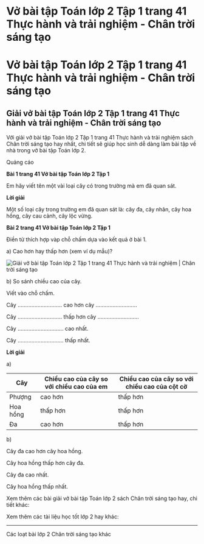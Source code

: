 # Vở bài tập Toán lớp 2 Tập 1 trang 41 Thực hành và trải nghiệm - Chân trời sáng tạo

# Vở bài tập Toán lớp 2 Tập 1 trang 41 Thực hành và trải nghiệm - Chân trời sáng tạo

## Giải vở bài tập Toán lớp 2 Tập 1 trang 41 Thực hành và trải nghiệm - Chân trời sáng tạo

Với giải vở bài tập Toán lớp 2 Tập 1 trang 41 Thực hành và trải nghiệm sách Chân trời sáng tạo hay nhất, chi tiết sẽ giúp học sinh dễ dàng làm bài tập về nhà trong vở bài tập Toán lớp 2.

Quảng cáo

**Bài 1 trang 41 Vở bài tập Toán lớp 2 Tập 1**

Em hãy viết tên một vài loại cây có trong trường mà em đã quan sát.

**Lời giải**

Một số loại cây trong trường em đã quan sát là: cây đa, cây nhãn, cây hoa hồng, cây cau cảnh, cây lộc vừng.

**Bài 2 trang 41 Vở bài tập Toán lớp 2 Tập 1**

Điền từ thích hợp vàp chỗ chấm dựa vào kết quả ở bài 1. 

a) Cao hơn hay thấp hơn (xem ví dụ mẫu)?

![Giải vở bài tập Toán lớp 2 Tập 1 trang 41 Thực hành và trải nghiệm | Chân trời sáng tạo](https://vietjack.com/vbt-toan-2-ct/images/thuc-hanh-va-trai-nghiem-trang-41-115747.PNG)

b) So sánh chiều cao của cây.

Viết vào chỗ chấm.

Cây ……………………….. cao hơn cây ………………………

Cây ……………………….. thấp hơn cây ………………………

Cây ………………………... cao nhất.

Cây ………………………… thấp nhất. 

**Lời giải**

a) 

Cây |  Chiều cao của cây so với chiều cao của em |  Chiều cao của cây so với chiều cao của cột cờ  
---|---|---  
Phượng |  cao hơn |  thấp hơn  
Hoa hồng |  thấp hơn |  thấp hơn  
Đa |  cao hơn |  thấp hơn  
  
b) 

Cây đa cao hơn cây hoa hồng.

Cây hoa hồng thấp hơn cây đa. 

Cây đa cao nhất.

Cây hoa hồng thấp nhất. 

Xem thêm các bài giải vở bài tập Toán lớp 2 sách Chân trời sáng tạo hay, chi tiết khác:

Xem thêm các tài liệu học tốt lớp 2 hay khác:

* * *

Các loạt bài lớp 2 Chân trời sáng tạo khác
